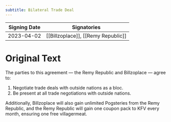 ```yaml
---
subtitle: Bilateral Trade Deal
---
```


| Signing Date | Signatories                        |
| ------------ | ---------------------------------- |
| 2023-04-02   | [[Billzoplace]], [[Remy Republic]] | 

# Original Text

The parties to this agreement — the Remy Republic and Billzoplace — agree to:

1.  Negotiate trade deals with outside nations as a bloc.
2.  Be present at all trade negotiations with outside nations.

Additionally, Billzoplace will also gain unlimited Pogsteries from the Remy Republic, and the Remy Republic will gain one coupon pack to KFV every month, ensuring one free villagermeat. 